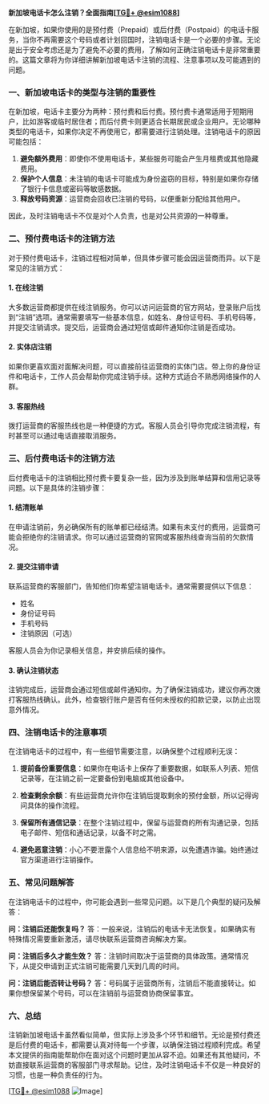 **新加坡电话卡怎么注销？全面指南[[TG💪+ @esim1088](https://t.me/s/esim1088)]**

在新加坡，如果你使用的是预付费（Prepaid）或后付费（Postpaid）的电话卡服务，当你不再需要这个号码或者计划回国时，注销电话卡是一个必要的步骤。无论是出于安全考虑还是为了避免不必要的费用，了解如何正确注销电话卡是非常重要的。这篇文章将为你详细讲解新加坡电话卡注销的流程、注意事项以及可能遇到的问题。

### 一、新加坡电话卡的类型与注销的重要性

在新加坡，电话卡主要分为两种：预付费和后付费。预付费卡通常适用于短期用户，比如游客或临时居住者；而后付费卡则更适合长期居民或企业用户。无论哪种类型的电话卡，如果你决定不再使用它，都需要进行注销处理。注销电话卡的原因可能包括：

1. **避免额外费用**：即使你不使用电话卡，某些服务可能会产生月租费或其他隐藏费用。
2. **保护个人信息**：未注销的电话卡可能成为身份盗窃的目标，特别是如果你存储了银行卡信息或密码等敏感数据。
3. **释放号码资源**：运营商会回收已注销的号码，以便重新分配给其他用户。

因此，及时注销电话卡不仅是对个人负责，也是对公共资源的一种尊重。

### 二、预付费电话卡的注销方法

对于预付费电话卡，注销过程相对简单，但具体步骤可能会因运营商而异。以下是常见的注销方式：

#### 1. 在线注销
大多数运营商都提供在线注销服务。你可以访问运营商的官方网站，登录账户后找到“注销”选项。通常需要填写一些基本信息，如姓名、身份证号码、手机号码等，并提交注销请求。提交后，运营商会通过短信或邮件通知你注销是否成功。

#### 2. 实体店注销
如果你更喜欢面对面解决问题，可以直接前往运营商的实体门店。带上你的身份证件和电话卡，工作人员会帮助你完成注销手续。这种方式适合不熟悉网络操作的人群。

#### 3. 客服热线
拨打运营商的客服热线也是一种便捷的方式。客服人员会引导你完成注销流程，有时甚至可以通过电话直接取消服务。

### 三、后付费电话卡的注销方法

后付费电话卡的注销相比预付费卡要复杂一些，因为涉及到账单结算和信用记录等问题。以下是具体的注销步骤：

#### 1. 结清账单
在申请注销前，务必确保所有的账单都已经结清。如果有未支付的费用，运营商可能会拒绝你的注销请求。你可以通过运营商的官网或客服热线查询当前的欠款情况。

#### 2. 提交注销申请
联系运营商的客服部门，告知他们你希望注销电话卡。通常需要提供以下信息：
- 姓名
- 身份证号码
- 手机号码
- 注销原因（可选）

客服人员会为你记录相关信息，并安排后续的操作。

#### 3. 确认注销状态
注销完成后，运营商会通过短信或邮件通知你。为了确保注销成功，建议你再次拨打客服热线确认。此外，检查银行账户是否有任何未授权的扣款记录，以防止出现意外情况。

### 四、注销电话卡的注意事项

在注销电话卡的过程中，有一些细节需要注意，以确保整个过程顺利无误：

1. **提前备份重要信息**：如果你在电话卡上保存了重要数据，如联系人列表、短信记录等，在注销之前一定要备份到电脑或其他设备中。
   
2. **检查剩余余额**：有些运营商允许你在注销后提取剩余的预付金额，所以记得询问具体的操作流程。

3. **保留所有通信记录**：在整个注销过程中，保留与运营商的所有沟通记录，包括电子邮件、短信和通话记录，以备不时之需。

4. **避免恶意注销**：小心不要泄露个人信息给不明来源，以免遭遇诈骗。始终通过官方渠道进行注销操作。

### 五、常见问题解答

在注销电话卡的过程中，你可能会遇到一些常见问题。以下是几个典型的疑问及解答：

**问：注销后还能恢复吗？**
答：一般来说，注销后的电话卡无法恢复。如果确实有特殊情况需要重新激活，请尽快联系运营商咨询解决方案。

**问：注销后多久才能生效？**
答：注销时间取决于运营商的具体政策。通常情况下，从提交申请到正式注销可能需要几天到几周的时间。

**问：注销后能否转让号码？**
答：号码属于运营商所有，注销后不能直接转让。如果你想保留某个号码，可以在注销前与运营商协商保留事宜。

### 六、总结

注销新加坡电话卡虽然看似简单，但实际上涉及多个环节和细节。无论是预付费还是后付费的电话卡，都需要认真对待每一个步骤，以确保注销过程顺利完成。希望本文提供的指南能帮助你在面对这个问题时更加从容不迫。如果还有其他疑问，不妨直接联系运营商的客服部门寻求帮助。记住，及时注销电话卡不仅是一种良好的习惯，也是一种负责任的行为。

[[TG💪+ @esim1088](https://t.me/s/esim1088) ![Image](https://i.postimg.cc/4NQfJmqS/Snipaste-2025-05-13-00-14-12.png)]